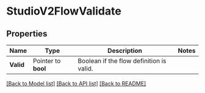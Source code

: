 # StudioV2FlowValidate

## Properties

Name | Type | Description | Notes
------------ | ------------- | ------------- | -------------
**Valid** | Pointer to **bool** | Boolean if the flow definition is valid. |

[[Back to Model list]](../README.md#documentation-for-models) [[Back to API list]](../README.md#documentation-for-api-endpoints) [[Back to README]](../README.md)


